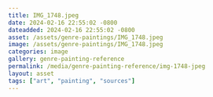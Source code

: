 ```yaml
---
title: IMG_1748.jpeg
date: 2024-02-16 22:55:02 -0800
dateadded: 2024-02-16 22:55:02 -0800
asset: /assets/genre-paintings/IMG_1748.jpeg
image: /assets/genre-paintings/IMG_1748.jpeg
categories: image
gallery: genre-painting-reference
permalink: /media/genre-painting-reference/img-1748-jpeg
layout: asset
tags: ["art", "painting", "sources"]
--- 
```

